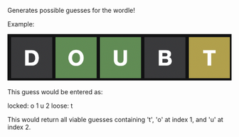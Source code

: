 Generates possible guesses for the wordle!

Example:

![alt text](example_guess.png?raw=true)

This guess would be entered as:

  locked: o 1 u 2 loose: t

This would return all viable guesses containing 't', 'o' at index 1, and 'u' at index 2.

